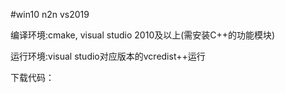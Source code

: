#win10 n2n vs2019

编译环境:cmake, visual studio 2010及以上(需安装C++的功能模块)

运行环境:visual studio对应版本的vcredist++运行


下载代码：
